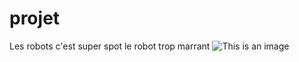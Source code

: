 # projet
Les robots c'est super 
spot le robot trop marrant 
![This is an image](https://myoctocat.com/assets/images/base-octocat.svg)